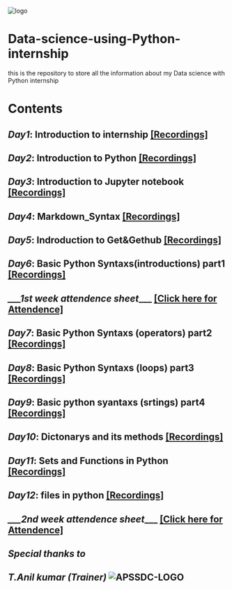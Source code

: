 ![logo](https://www.fiesttech.com/wp-content/uploads/2020/10/data-science-with-python.png)
# Data-science-using-Python-internship
this is the repository to store all the information about  my Data science with Python internship
# Contents
## ***___Day1___***: Introduction to internship [[Recordings]](https://transcripts.gotomeeting.com/#/s/0321a7229932e2544f8b00d34c74dc377cfe856fcdebb07b8fd50a47bf150a40)
## ***___Day2___***: Introduction to Python [[Recordings]](https://transcripts.gotomeeting.com/#/s/9663bb766291798f6a23306fa3bdffc600d82b6eece69d4baedf2ddb23eac759)
## ***___Day3___***: Introduction to Jupyter notebook [[Recordings]](https://transcripts.gotomeeting.com/#/s/9dda8ac6d4b85b1fd06b087e8001ec3bb51bafc9f68f7e96996658aaadf767c6)
## ***___Day4___***: Markdown_Syntax [[Recordings]](https://transcripts.gotomeeting.com/#/s/fd36cbc9d6a8b615c267b6f442a450de82b5c2162448da9a741a132fe752ce19)
## ***___Day5___***: Indroduction to Get&Gethub [[Recordings]](https://transcripts.gotomeeting.com/#/s/92f5635805d7e3451d4a79ce984f3118e955e3e8929c51e632f9cbc87fee4533)
## ***___Day6___***: Basic Python Syntaxs(introductions) part1 [[Recordings]](https://transcripts.gotomeeting.com/#/s/690197bfecf7d4018fba26d780871215ea988d8bef095e721ea494464c0efe71)
## ***___1st week attendence sheet***___ [[Click here for Attendence]](https://docs.google.com/spreadsheets/d/1jGqff5PyL53ukZL3z8_6NjaKkoNcg93M92Mouf8bKrI/edit?usp=sharing)
## ***___Day7___***: Basic Python Syntaxs (operators) part2 [[Recordings]](https://youtu.be/X5mPhddbLL8)
## ***___Day8___***: Basic Python Syntaxs (loops) part3 [[Recordings]](https://youtu.be/cf-El932Cl4)
## ***___Day9___***: Basic python syantaxs (srtings) part4 [[Recordings]](https://www.youtube.com/watch?v=SREIT_frSKw)
## ***___Day10___***: Dictonarys and its methods [[Recordings]](https://www.youtube.com/watch?v=wRVIO3NFn40)
## ***___Day11___***: Sets and Functions in Python [[Recordings]](https://www.youtube.com/watch?v=fkvqdEx8yLM)
## ***___Day12___***: files in python [[Recordings]](https://www.youtube.com/watch?v=QJbq4PcLiBY)
## ***___2nd week attendence sheet***___ [[Click here for Attendence]](https://docs.google.com/spreadsheets/d/1jGqff5PyL53ukZL3z8_6NjaKkoNcg93M92Mouf8bKrI/edit#gid=0)
## ***___Special thanks to___***
## ***___T.Anil kumar (Trainer)___*** ![APSSDC-LOGO](https://camo.githubusercontent.com/ae6595fb4d9538f2c8bf3ab504d8e2ce66c7aa13e128901f7a7ccacb63b9361c/68747470733a2f2f64726976652e676f6f676c652e636f6d2f75633f6578706f72743d646f776e6c6f61642669643d3135414b51365f2d42697857344b366d4c36525070684635454b58715946327a6a)
